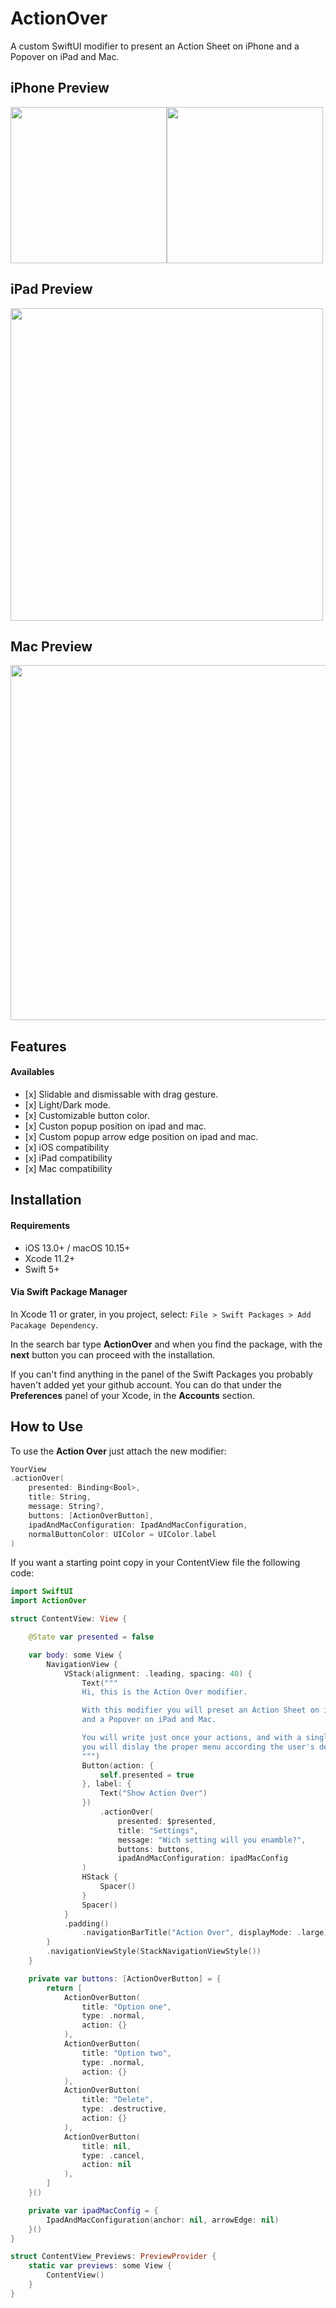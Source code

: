 # ActionOver

A custom SwiftUI modifier to present an Action Sheet on iPhone and a Popover on iPad and Mac.

## iPhone Preview

<img src="https://user-images.githubusercontent.com/11211914/79682692-94eca300-8267-11ea-8cd3-a23daf3de982.png" width="250"><img src="https://user-images.githubusercontent.com/11211914/79682686-8c946800-8267-11ea-8d87-c03c4ca89882.png" width="250">

## iPad Preview
<img src="https://user-images.githubusercontent.com/11211914/79682766-370c8b00-8268-11ea-8ef4-974e91396490.png" width="500">

## Mac Preview
<img src="https://user-images.githubusercontent.com/11211914/79682737-fb71c100-8267-11ea-9a2b-c73a952d2839.png" width="568">


## Features

#### Availables
- \[x] Slidable and dismissable with drag gesture.
- \[x] Light/Dark mode.
- \[x] Customizable button color.
- \[x] Custon popup position on ipad and mac.
- \[x] Custom popup arrow edge position on ipad and mac.
- \[x] iOS compatibility
- \[x] iPad compatibility
- \[x] Mac compatibility

## Installation

#### Requirements
- iOS 13.0+ / macOS 10.15+
- Xcode 11.2+
- Swift 5+

#### Via Swift Package Manager

In Xcode 11 or grater, in you project, select: `File > Swift Packages > Add Pacakage Dependency`.

In the search bar type **ActionOver** and when you find the package, with the **next** button you can proceed with the installation.

If you can't find anything in the panel of the Swift Packages you probably haven't added yet your github account.
You can do that under the **Preferences** panel of your Xcode, in the **Accounts** section.

##  How to Use

To use the **Action Over** just attach the new modifier:

```Swift
YourView
.actionOver(
    presented: Binding<Bool>,
    title: String,
    message: String?,
    buttons: [ActionOverButton],
    ipadAndMacConfiguration: IpadAndMacConfiguration,
    normalButtonColor: UIColor = UIColor.label
)
```

If you want a starting point copy in your ContentView file the following code:

```Swift
import SwiftUI
import ActionOver

struct ContentView: View {

    @State var presented = false

    var body: some View {
        NavigationView {
            VStack(alignment: .leading, spacing: 40) {
                Text("""
                Hi, this is the Action Over modifier.

                With this modifier you will preset an Action Sheet on iPhone
                and a Popover on iPad and Mac.

                You will write just once your actions, and with a single modifier
                you will dislay the proper menu according the user's device.
                """)
                Button(action: {
                    self.presented = true
                }, label: {
                    Text("Show Action Over")
                })
                    .actionOver(
                        presented: $presented,
                        title: "Settings",
                        message: "Wich setting will you enamble?",
                        buttons: buttons,
                        ipadAndMacConfiguration: ipadMacConfig
                )
                HStack {
                    Spacer()
                }
                Spacer()
            }
            .padding()
                .navigationBarTitle("Action Over", displayMode: .large)
        }
        .navigationViewStyle(StackNavigationViewStyle())
    }

    private var buttons: [ActionOverButton] = {
        return [
            ActionOverButton(
                title: "Option one",
                type: .normal,
                action: {}
            ),
            ActionOverButton(
                title: "Option two",
                type: .normal,
                action: {}
            ),
            ActionOverButton(
                title: "Delete",
                type: .destructive,
                action: {}
            ),
            ActionOverButton(
                title: nil,
                type: .cancel,
                action: nil
            ),
        ]
    }()

    private var ipadMacConfig = {
        IpadAndMacConfiguration(anchor: nil, arrowEdge: nil)
    }()
}

struct ContentView_Previews: PreviewProvider {
    static var previews: some View {
        ContentView()
    }
}

```


